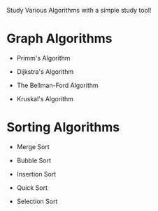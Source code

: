 Study Various Algorithms with a simple study tool!


# Graph Algorithms

- Primm's Algorithm

- Dijkstra's Algorithm

- The Bellman-Ford Algorithm

- Kruskal's Algorithm


# Sorting Algorithms

- Merge Sort

- Bubble Sort

- Insertion Sort

- Quick Sort

- Selection Sort
